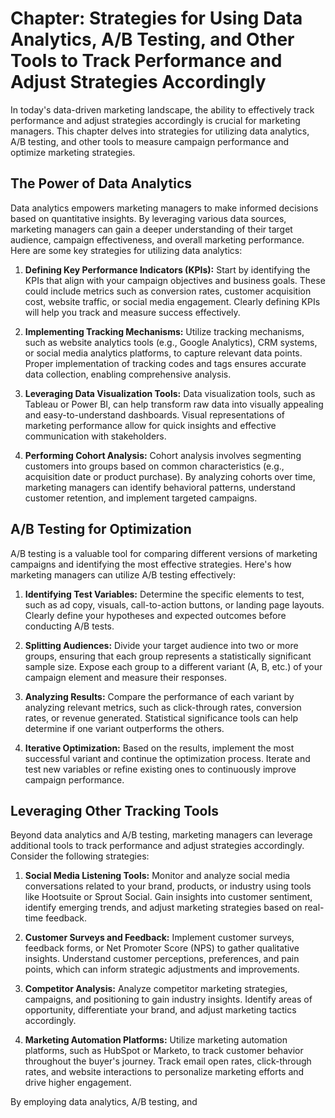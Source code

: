 Chapter: Strategies for Using Data Analytics, A/B Testing, and Other Tools to Track Performance and Adjust Strategies Accordingly
=================================================================================================================================

In today's data-driven marketing landscape, the ability to effectively track performance and adjust strategies accordingly is crucial for marketing managers. This chapter delves into strategies for utilizing data analytics, A/B testing, and other tools to measure campaign performance and optimize marketing strategies.

The Power of Data Analytics
---------------------------

Data analytics empowers marketing managers to make informed decisions based on quantitative insights. By leveraging various data sources, marketing managers can gain a deeper understanding of their target audience, campaign effectiveness, and overall marketing performance. Here are some key strategies for utilizing data analytics:

1. **Defining Key Performance Indicators (KPIs):** Start by identifying the KPIs that align with your campaign objectives and business goals. These could include metrics such as conversion rates, customer acquisition cost, website traffic, or social media engagement. Clearly defining KPIs will help you track and measure success effectively.

2. **Implementing Tracking Mechanisms:** Utilize tracking mechanisms, such as website analytics tools (e.g., Google Analytics), CRM systems, or social media analytics platforms, to capture relevant data points. Proper implementation of tracking codes and tags ensures accurate data collection, enabling comprehensive analysis.

3. **Leveraging Data Visualization Tools:** Data visualization tools, such as Tableau or Power BI, can help transform raw data into visually appealing and easy-to-understand dashboards. Visual representations of marketing performance allow for quick insights and effective communication with stakeholders.

4. **Performing Cohort Analysis:** Cohort analysis involves segmenting customers into groups based on common characteristics (e.g., acquisition date or product purchase). By analyzing cohorts over time, marketing managers can identify behavioral patterns, understand customer retention, and implement targeted campaigns.

A/B Testing for Optimization
----------------------------

A/B testing is a valuable tool for comparing different versions of marketing campaigns and identifying the most effective strategies. Here's how marketing managers can utilize A/B testing effectively:

1. **Identifying Test Variables:** Determine the specific elements to test, such as ad copy, visuals, call-to-action buttons, or landing page layouts. Clearly define your hypotheses and expected outcomes before conducting A/B tests.

2. **Splitting Audiences:** Divide your target audience into two or more groups, ensuring that each group represents a statistically significant sample size. Expose each group to a different variant (A, B, etc.) of your campaign element and measure their responses.

3. **Analyzing Results:** Compare the performance of each variant by analyzing relevant metrics, such as click-through rates, conversion rates, or revenue generated. Statistical significance tools can help determine if one variant outperforms the others.

4. **Iterative Optimization:** Based on the results, implement the most successful variant and continue the optimization process. Iterate and test new variables or refine existing ones to continuously improve campaign performance.

Leveraging Other Tracking Tools
-------------------------------

Beyond data analytics and A/B testing, marketing managers can leverage additional tools to track performance and adjust strategies accordingly. Consider the following strategies:

1. **Social Media Listening Tools:** Monitor and analyze social media conversations related to your brand, products, or industry using tools like Hootsuite or Sprout Social. Gain insights into customer sentiment, identify emerging trends, and adjust marketing strategies based on real-time feedback.

2. **Customer Surveys and Feedback:** Implement customer surveys, feedback forms, or Net Promoter Score (NPS) to gather qualitative insights. Understand customer perceptions, preferences, and pain points, which can inform strategic adjustments and improvements.

3. **Competitor Analysis:** Analyze competitor marketing strategies, campaigns, and positioning to gain industry insights. Identify areas of opportunity, differentiate your brand, and adjust marketing tactics accordingly.

4. **Marketing Automation Platforms:** Utilize marketing automation platforms, such as HubSpot or Marketo, to track customer behavior throughout the buyer's journey. Track email open rates, click-through rates, and website interactions to personalize marketing efforts and drive higher engagement.

By employing data analytics, A/B testing, and

